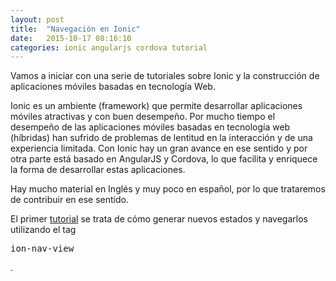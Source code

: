 ```yaml
---
layout: post
title:  "Navegación en Ionic"
date:   2015-10-17 08:16:10
categories: ionic angularjs cordova tutorial
---
```

Vamos a iniciar con una serie de tutoriales sobre Ionic y la construcción de aplicaciones móviles basadas en tecnología Web.

Ionic es un ambiente (framework) que permite desarrollar aplicaciones móviles atractivas y con buen desempeño. Por mucho tiempo el desempeño de las aplicaciones móviles basadas en tecnología web (híbridas) han sufrido de problemas de lentitud en la interacción y de una experiencia limitada. Con Ionic hay un gran avance en ese sentido y por otra parte está basado en AngularJS y Cordova, lo que facilita y enriquece la forma de desarrollar estas aplicaciones.

Hay mucho material en Inglés y muy poco en español, por lo que trataremos de contribuir en ese sentido.

El primer [tutorial][tutoriallink] se trata de cómo generar nuevos estados y navegarlos utilizando el tag <pre>ion-nav-view</pre>.

[tutoriallink]:	https://github.com/aaramirez/tutorial-ionic-navegacion

